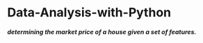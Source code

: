 # Data-Analysis-with-Python

##### determining the market price of a house given a set of features.
